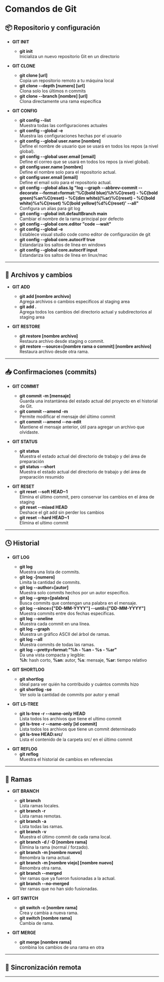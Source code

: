 # Comandos de Git

## 📦 Repositorio y configuración

- **GIT INIT**
  - **git init**  
    Inicializa un nuevo repositorio Git en un directorio

- **GIT CLONE**
  - **git clone [url]**  
    Copia un repositorio remoto a tu máquina local
  - **git clone --depth [numero] [url]**  
    Clona solo los últimos n commits
  - **git clone --branch [nombre] [url]**  
    Clona directamente una rama específica

- **GIT CONFIG**
  - **git config --list**  
    Muestra todas las configuraciones actuales
  - **git config --global -e**  
    Muestra las configuraciones hechas por el usuario
  - **git config --global user.name [nombre]**  
    Define el nombre de usuario que se usará en todos los repos (a nivel global).
  - **git config --global user.email [email]**  
    Define el correo que se usará en todos los repos (a nivel global).
  - **git config user.name [nombre]**  
    Define el nombre solo para el repositorio actual.
  - **git config user.email [email]**  
    Define el email solo para el repositorio actual.
  - **git config --global alias.lg "log --graph --abbrev-commit --decorate --format=format:'%C(bold blue)%h%C(reset) - %C(bold green)%an%C(reset) - %C(dim white)(%ar)%C(reset) - %C(bold white)%s%C(reset) %C(bold yellow)%d%C(reset)' --all"**  
    Configura un alias para git log
  - **git config --global init.defaultBranch main**  
    Cambiar el nombre de la rama principal por defecto
  - **git config --global core.editor "code --wait"**  
  - **git config --global -e**  
    Establece visual studio code como editor de configuración de git
  - **git config --global core.autocrlf true**  
    Estandariza los saltos de línea en windows
  - **git config --global core.autocrlf input**  
    Estandariza los saltos de línea en linux/mac

---

## 📄 Archivos y cambios

- **GIT ADD**
  - **git add [nombre archivo]**  
    Agrega archivos o cambios específicos al staging area
  - **git add .**  
    Agrega todos los cambios del directorio actual y subdirectorios al staging area

- **GIT RESTORE**
  - **git restore [nombre archivo]**  
    Restaura archivo desde staging o commit.
  - **git restore --source=[nombre rama o commit] [nombre archivo]**  
    Restaura archivo desde otra rama.
---

## 📥 Confirmaciones (commits)

- **GIT COMMIT**
  - **git commit -m [mensaje]**  
    Guarda una instantánea del estado actual del proyecto en el historial de Git.
  - **git commit --amend -m**  
    Permite modificar el mensaje del último commit
  - **git commit --amend --no-edit**  
    Mantiene el mensaje anterior, útil para agregar un archivo que olvidaste.

- **GIT STATUS**
  - **git status**  
    Muestra el estado actual del directorio de trabajo y del área de preparación
  - **git status --short**  
    Muestra el estado actual del directorio de trabajo y del área de preparación resumido

<!-- - **GIT DIFF** -->

- **GIT RESET**
  - **git reset --soft HEAD~1**  
    Elimina el último commit, pero conservar los cambios en el área de staging
  - **git reset --mixed HEAD**  
    Deshace el git add sin perder los cambios
  - **git reset --hard HEAD~1**  
    Elimina el ultimo commit

<!-- - **GIT REVERT** -->

---

## 🕓 Historial

- **GIT LOG**
  - **git log**  
    Muestra una lista de commits.
  - **git log -[numero]**  
    Limita la cantidad de commits.
  - **git log --author=[autor]**  
    Muestra solo commits hechos por un autor específico.
  - **git log --grep=[palabra]**  
    Busca commits que contengan una palabra en el mensaje.
  - **git log --since=["DD-MM-YYYY"] --until=["DD-MM-YYYY"]**  
    Muestra commits entre dos fechas específicas.
  - **git log --oneline**  
    Muestra cada commit en una línea.
  - **git log --graph**  
    Muestra un gráfico ASCII del árbol de ramas.
  - **git log --all**  
    Muestra commits de todas las ramas.
  - **git log --pretty=format:"%h - %an - %s - %ar"**  
    Da una vista compacta y legible:  
    **%h**: hash corto, **%an**: autor, **%s**: mensaje, **%ar**: tiempo relativo

- **GIT SHORTLOG**
  - **git shortlog**  
    Ideal para ver quién ha contribuido y cuántos commits hizo
  - **git shortlog -se**  
    Ver solo la cantidad de commits por autor y email

- **GIT LS-TREE**
  - **git ls-tree -r --name-only HEAD**  
    Lista todos los archivos que tiene el ultimo commit
  - **git ls-tree -r --name-only [id commit]**  
    Lista todos los archivos que tiene un commit determinado
  - **git ls-tree HEAD:src/**  
    Lista el contenido de la carpeta src/ en el último commit

<!-- - **GIT SHOW** -->
<!-- - **GIT BLAME** -->

- **GIT REFLOG**
  - **git reflog**  
    Muestra el historial de cambios en referencias

---

## 🌿 Ramas

- **GIT BRANCH**
  - **git branch**  
    Lista ramas locales.
  - **git branch -r**  
    Lista ramas remotas.
  - **git branch -a**  
    Lista todas las ramas.
  - **git branch -v**  
    Muestra el último commit de cada rama local.
  - **git branch -d / -D [nombre rama]**  
    Elimina la rama (normal / forzado).
  - **git branch -m [nombre nuevo]**  
    Renombra la rama actual.
  - **git branch -m [nombre viejo] [nombre nuevo]**  
    Renombra otra rama.
  - **git branch --merged**  
    Ver ramas que ya fueron fusionadas a la actual.
  - **git branch --no-merged**  
    Ver ramas que no han sido fusionadas.

- **GIT SWITCH**
  - **git switch -c [nombre rama]**  
    Crea y cambia a nueva rama.
  - **git switch [nombre rama]**  
    Cambia de rama.

- **GIT MERGE**
  - **git merge [nombre rama]**  
    combina los cambios de una rama en otra

<!-- - **GIT REBASE** -->
<!-- - **GIT CHERRY-PICK** -->

---

## 🔄 Sincronización remota

<!-- - **GIT REMOTE** -->
<!-- - **GIT FETCH** -->
<!-- - **GIT PULL** -->
<!-- - **GIT PUSH** -->

---